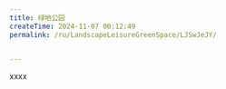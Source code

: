 ```yaml
---
title: 绿地公园
createTime: 2024-11-07 00:12:49
permalink: /ru/LandscapeLeisureGreenSpace/LJSwJeJY/


---
```


xxxx